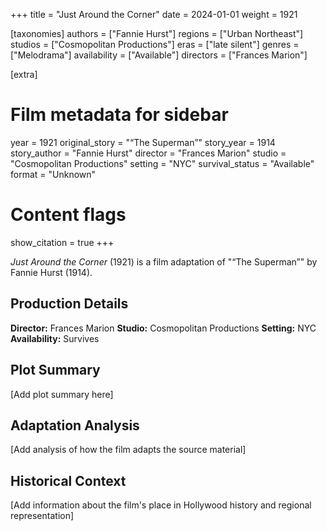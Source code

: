 +++
title = "Just Around the Corner"
date = 2024-01-01
weight = 1921

[taxonomies]
authors = ["Fannie Hurst"]
regions = ["Urban Northeast"]
studios = ["Cosmopolitan Productions"]
eras = ["late silent"]
genres = ["Melodrama"]
availability = ["Available"]
directors = ["Frances Marion"]

[extra]
# Film metadata for sidebar
year = 1921
original_story = "“The Superman”"
story_year = 1914
story_author = "Fannie Hurst"
director = "Frances Marion"
studio = "Cosmopolitan Productions"
setting = "NYC"
survival_status = "Available"
format = "Unknown"

# Content flags
show_citation = true
+++

*Just Around the Corner* (1921) is a film adaptation of "“The Superman”" by Fannie Hurst (1914).

## Production Details

**Director:** Frances Marion
**Studio:** Cosmopolitan Productions
**Setting:** NYC
**Availability:** Survives

## Plot Summary

[Add plot summary here]

## Adaptation Analysis

[Add analysis of how the film adapts the source material]

## Historical Context

[Add information about the film's place in Hollywood history and regional representation]